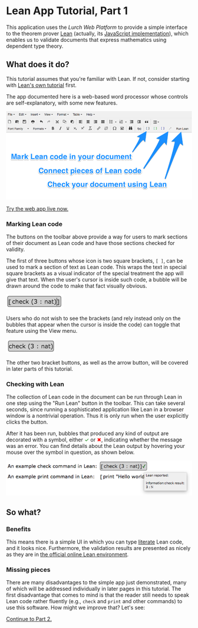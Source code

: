 
# Lean App Tutorial, Part 1

This application uses the *Lurch Web Platform* to provide a simple interface
to the theorem prover [Lean](http://leanprover.github.io/) (actually, its
[JavaScript implementation](https://github.com/leanprover/lean.js)), which
enables us to validate documents that express mathematics using dependent
type theory.

## What does it do?

This tutorial assumes that you're familiar with Lean.  If not, consider
starting with [Lean's own tutorial](https://leanprover.github.io/tutorial/)
first.

The app documented here is a web-based word processor whose controls are
self-explanatory, with some new features.

![](tut-1-ss-buttons.png)

[Try the web app live now.](https://lurchmath.github.io/lwp-example-lean/)

### Marking Lean code

The buttons on the toolbar above provide a way for users to mark sections of
their document as Lean code and have those sections checked for validity.

The first of three buttons whose icon is two square brackets, `[ ]`, can be
used to mark a section of text as Lean code.  This wraps the text in special
square brackets as a visual indicator of the special treatment the app will
give that text.  When the user's cursor is inside such code, a bubble will
be drawn around the code to make that fact visually obvious.

![](tut-1-ss-bubble.png)

Users who do not wish to see the brackets (and rely
instead only on the bubbles that appear when the cursor is inside the code)
can toggle that feature using the View menu.

![](tut-1-ss-bubble-hidden.png)

The other two bracket buttons, as well as the arrow button, will be covered
in later parts of this tutorial.

### Checking with Lean

The collection of Lean code in the document can be run through Lean in one
step using the "Run Lean" button in the toolbar.  This can take several
seconds, since running a sophisticated application like Lean in a browser
window is a nontrivial operation.  Thus it is only run when the user
explicitly clicks the button.

After it has been run, bubbles that produced any kind of output are
decorated with a symbol, either <font color=green>&#10003;</font> or <font
color=red>&#10006;</font>, indicating whether the message was an error.  You
can find details about the Lean output by hovering your mouse over the
symbol in question, as shown below.

![](tut-1-ss-validation-detail.png)

## So what?

### Benefits

This means there is a simple UI in which you can type
[literate](https://en.wikipedia.org/wiki/Literate_programming) Lean code,
and it looks nice.  Furthermore, the validation results are presented as
nicely as they are in [the official online Lean
environment](https://leanprover.github.io/tutorial/?live).

### Missing pieces

There are many disadvantages to the simple app just demonstrated, many of
which will be addressed individually in later pages in this tutorial.  The
first disadvantage that comes to mind is that the reader still needs to
speak Lean code rather fluently (e.g., `check` and `print` and other
commands) to use this software.  How might we improve that?  Let's see:

[Continue to Part 2.](tutorial-2.md)
